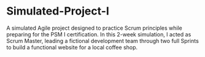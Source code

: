 # Simulated-Project-I
A simulated Agile project designed to practice Scrum principles while preparing for the PSM I certification.  In this 2-week simulation, I acted as Scrum Master, leading a fictional development team through two full Sprints to build a functional website for a local coffee shop.
